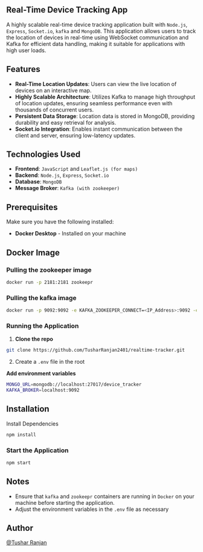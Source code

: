 ## Real-Time Device Tracking App

A highly scalable real-time device tracking application built with ```Node.js```, ```Express```, ```Socket.io```, ```kafka``` and ```MongoDB```. This application allows users to track the location of devices in real-time using WebSocket communication and Kafka for efficient data handling, making it suitable for applications with high user loads.

## Features

- **Real-Time Location Updates**: Users can view the live location of devices on an interactive map.
- **Highly Scalable Architecture**: Utilizes Kafka to manage high throughput of location updates, ensuring seamless performance even with thousands of concurrent users.
- **Persistent Data Storage**: Location data is stored in MongoDB, providing durability and easy retrieval for analysis.
- **Socket.io Integration**: Enables instant communication between the client and server, ensuring low-latency updates.

## Technologies Used

- **Frontend**: ```JavaScript``` and ```Leaflet.js (for maps)```
- **Backend**: ```Node.js```, ```Express```, ```Socket.io```
- **Database**: ```MongoDB```
- **Message Broker**: ```Kafka (with zookeeper)```

## Prerequisites

Make sure you have the following installed:

- **Docker Desktop** - Installed on your machine

## Docker Image

### Pulling the zookeeper image
```bash
docker run -p 2181:2181 zookeepr
```

### Pulling the kafka image
```bash
docker run -p 9092:9092 -e KAFKA_ZOOKEEPER_CONNECT=<IP_Address>:9092 -e KAFKA_ADVERTISED_LISTENERS=PLAINTEXT://<IP_Address>:9092 -e KAFKA_OFFSETS_TOPIC_REPLICATION_FACTOR=1 confluentinc/cp-kafka
```

### Running the Application

1. **Clone the repo** 
```bash
git clone https://github.com/TusharRanjan2401/realtime-tracker.git
```

2. Create a ```.env``` file in the root

**Add environment variables**

```bash
MONGO_URL=mongodb://localhost:27017/device_tracker
KAFKA_BROKER=localhost:9092
```

## Installation

Install Dependencies

```bash
npm install
```

### Start the Application

```bash
npm start
```

## Notes

- Ensure that `kafka` and `zookeepr` containers are running in `Docker` on your machine before starting the application.
- Adjust the environment variables in the `.env` file as necessary

## Author

[@Tushar Ranjan](https://github.com/TusharRanjan2401)
